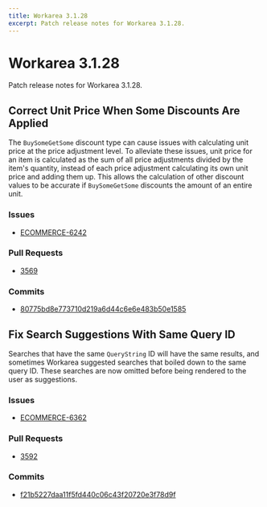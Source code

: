 ```yaml
---
title: Workarea 3.1.28
excerpt: Patch release notes for Workarea 3.1.28.
---
```


# Workarea 3.1.28

Patch release notes for Workarea 3.1.28.

## Correct Unit Price When Some Discounts Are Applied

The `BuySomeGetSome` discount type can cause issues with calculating unit
price at the price adjustment level. To alleviate these issues, unit
price for an item is calculated as the sum of all price adjustments
divided by the item's quantity, instead of each price adjustment
calculating its own unit price and adding them up. This allows the
calculation of other discount values to be accurate if `BuySomeGetSome`
discounts the amount of an entire unit.

### Issues

- [ECOMMERCE-6242](https://jira.tools.weblinc.com/browse/ECOMMERCE-6242)

### Pull Requests

- [3569](https://stash.tools.weblinc.com/projects/WL/repos/workarea/pull-requests/3569/overview)

### Commits

- [80775bd8e773710d219a6d44c6e6e483b50e1585](https://stash.tools.weblinc.com/projects/WL/repos/workarea/commits/80775bd8e773710d219a6d44c6e6e483b50e1585)


## Fix Search Suggestions With Same Query ID

Searches that have the same `QueryString` ID will have the same
results, and sometimes Workarea suggested searches that boiled down to
the same query ID. These searches are now omitted before being rendered
to the user as suggestions.

### Issues

- [ECOMMERCE-6362](https://jira.tools.weblinc.com/browse/ECOMMERCE-6362)

### Pull Requests

- [3592](https://stash.tools.weblinc.com/projects/WL/repos/workarea/pull-requests/3592/overview)

### Commits

- [f21b5227daa11f5fd440c06c43f20720e3f78d9f](https://stash.tools.weblinc.com/projects/WL/repos/workarea/commits/f21b5227daa11f5fd440c06c43f20720e3f78d9f)


